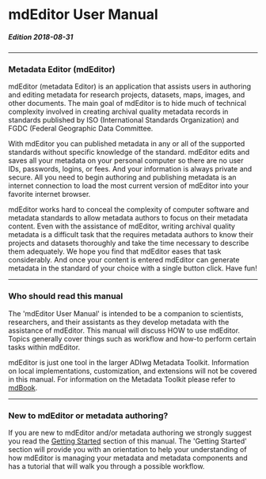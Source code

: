 # mdEditor User Manual
##### Edition 2018-08-31
---
### Metadata Editor (mdEditor)
mdEditor (metadata Editor) is an application that assists users in authoring and editing metadata for research projects, datasets, maps, images, and other documents. The main goal of mdEditor is to hide much of technical complexity involved in creating archival quality metadata records in standards published by ISO (International Standards Organization) and FGDC (Federal Geographic Data Committee.

With mdEditor you can published metadata in any or all of the supported standards without specific knowledge of the standard.  mdEditor edits and saves all your metadata on your personal computer so there are no user IDs, passwords, logins, or fees.  And your information is always private and secure. All you need to begin authoring and publishing metadata is an internet connection to load the most current version of mdEditor into your favorite internet browser. 

mdEditor works hard to conceal the complexity of computer software and metadata standards to allow metadata authors to focus on their metadata content. Even with the assistance of mdEditor, writing archival quality metadata is a difficult task that the requires metadata authors to know their projects and datasets thoroughly and take the time necessary to describe them adequately. We hope you find that mdEditor eases that task considerably. And once your content is entered mdEditor can generate metadata in the standard of your choice with a single button click. Have fun!

---
### Who should read this manual
The 'mdEditor User Manual' is intended to be a companion to scientists, researchers, and their assistants as they develop metadata with the assistance of mdEditor. This manual will discuss HOW to use mdEditor. Topics generally cover things such as workflow and how-to perform certain tasks within mdEditor. 

mdEditor is just one tool in the larger ADIwg Metadata Toolkit. Information on local implementations, customization, and extensions will not be covered in this manual. For information on the Metadata Toolkit please refer to [mdBook](https://legacy.gitbook.com/book/adiwg/mdbook/details). 

---
### New to mdEditor or metadata authoring?
If you are new to mdEditor and/or metadata authoring we strongly suggest you read the [Getting Started](getting-started.md) section of this manual. The 'Getting Started' section will provide you with an orientation to help your understanding of how mdEditor is managing your metadata and metadata components and has a tutorial that will walk you through a possible workflow.  